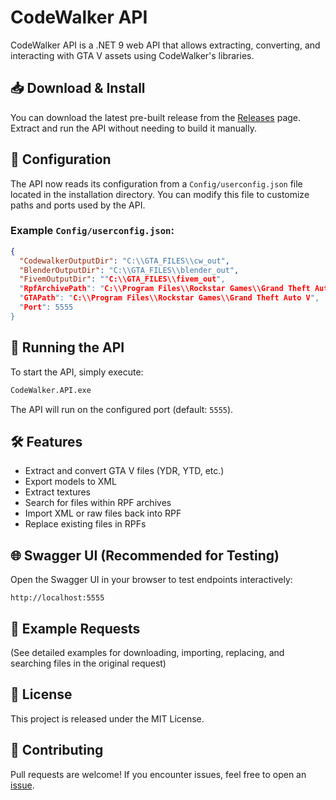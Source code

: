 ﻿# CodeWalker API

CodeWalker API is a .NET 9 web API that allows extracting, converting, and interacting with GTA V assets using CodeWalker's libraries.

## 📥 Download & Install

You can download the latest pre-built release from the [Releases](https://github.com/flobros/CodeWalker.API/releases) page. Extract and run the API without needing to build it manually.

## 🔧 Configuration

The API now reads its configuration from a `Config/userconfig.json` file located in the installation directory. You can modify this file to customize paths and ports used by the API.

### Example `Config/userconfig.json`:

```json
{
  "CodewalkerOutputDir": "C:\\GTA_FILES\\cw_out",
  "BlenderOutputDir": "C:\\GTA_FILES\\blender_out",
  "FivemOutputDir": ""C:\\GTA_FILES\\fivem_out",
  "RpfArchivePath": "C:\\Program Files\\Rockstar Games\\Grand Theft Auto V\\modstore\\new.rpf",
  "GTAPath": "C:\\Program Files\\Rockstar Games\\Grand Theft Auto V",
  "Port": 5555
}
```

## 🚀 Running the API

To start the API, simply execute:

```sh
CodeWalker.API.exe
```

The API will run on the configured port (default: `5555`).

## 🛠 Features

- Extract and convert GTA V files (YDR, YTD, etc.)
- Export models to XML
- Extract textures
- Search for files within RPF archives
- Import XML or raw files back into RPF
- Replace existing files in RPFs

## 🌐 Swagger UI (Recommended for Testing)

Open the Swagger UI in your browser to test endpoints interactively:

```
http://localhost:5555
```

## 📝 Example Requests

(See detailed examples for downloading, importing, replacing, and searching files in the original request)

## 📜 License

This project is released under the MIT License.

## 🤝 Contributing

Pull requests are welcome! If you encounter issues, feel free to open an [issue](https://github.com/flobros/CodeWalker.API/issues).